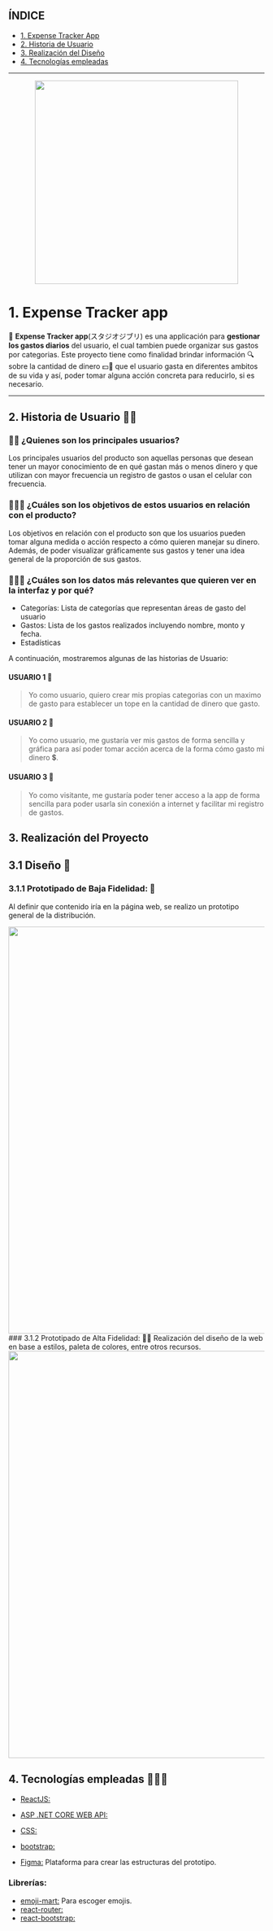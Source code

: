 ## ÍNDICE
* [1. Expense Tracker App](#1-Expense-Tracker-App )
* [2. Historia de Usuario](#2-historia-de-usuario)
* [3. Realización del Diseño](#3-realizacion-del-proyecto)
* [4. Tecnologías empleadas](#4-tecnologias-empleadas)

***

<div align="center">
<img src="" width="400" >
</div>

# 1. Expense Tracker app

🎌 **Expense Tracker app**(スタジオジブリ) es una applicación para **gestionar los gastos diarios** del usuario, el cual tambien puede organizar sus gastos por categorias. Este proyecto tiene como finalidad brindar información 🔍 sobre la cantidad de dinero 💵💸 que el usuario gasta en diferentes ambitos de su vida y así, poder tomar alguna acción concreta para reducirlo, si es necesario.

***

## 2. Historia de Usuario ✍🏼

### 🕵🏼 ¿Quienes son los principales usuarios?
Los principales usuarios del producto son aquellas personas que desean tener un mayor conocimiento de en qué gastan más o menos dinero y que utilizan con mayor frecuencia un registro de gastos o usan el celular con frecuencia.

### 🕵🏼‍♀️ ¿Cuáles son los objetivos de estos usuarios en relación con el producto?
Los objetivos en relación con el producto son que los usuarios pueden tomar alguna medida o acción respecto a cómo quieren manejar su dinero. Además, de poder visualizar gráficamente sus gastos y tener una idea general de la proporción de sus gastos.

### 🕵🏽‍♂️ ¿Cuáles son los datos más relevantes que quieren ver en la interfaz y por qué?
- Categorías: Lista de categorías que representan áreas de gasto del usuario
- Gastos: Lista de los gastos realizados incluyendo nombre, monto y fecha.
- Estadísticas

A continuación, mostraremos algunas de las historias de Usuario:

#### USUARIO 1 🧔

> Yo como usuario, quiero crear mis propias categorias con un maximo de gasto para establecer un tope en la cantidad de dinero que gasto.

#### USUARIO 2 👩

> Yo como usuario, me gustaría ver mis gastos de forma sencilla y gráfica para así poder tomar acción acerca de la forma cómo gasto mi dinero 💲.

#### USUARIO 3 👧

> Yo como visitante, me gustaría poder tener acceso a la app de forma sencilla para poder usarla sin conexión a internet y facilitar mi registro de gastos.

## 3. Realización del Proyecto
## 3.1 Diseño 📱
### 3.1.1 Prototipado de Baja Fidelidad: 📝
Al definir que contenido iría en la página web, se realizo un prototipo general de la distribución.
<div align="center">
<img src="" width="800">
</div>
### 3.1.2 Prototipado de Alta Fidelidad: 💁🏼
Realización del diseño de la web en base a estilos, paleta de colores, entre otros recursos.
<div align="center">
<img  src=""  width="800">
 </div>
 
 ## 4. Tecnologías empleadas 👩🏾‍💻
-   [ReactJS:](https://es.reactjs.org/) 

-   [ASP .NET CORE WEB API:](https://dotnet.microsoft.com/en-us/apps/aspnet) 

-   [CSS:](https://developer.mozilla.org/es/docs/Web/CSS)

-   [bootstrap:](https://getbootstrap.com/)

-   [Figma:](https://www.figma.com) Plataforma para crear las estructuras del prototipo.

### Librerías:
- [emoji-mart:](https://www.npmjs.com/package/emoji-mart)  Para escoger emojis.
- [react-router:](https://reactrouter.com/)
- [react-bootstrap:](https://react-bootstrap.github.io/)
